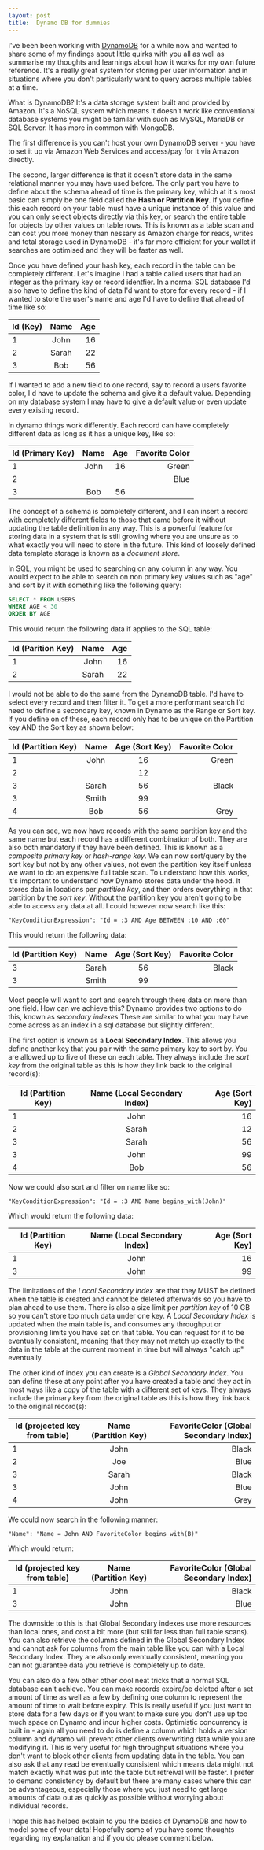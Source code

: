 ```yaml
---
layout: post
title:  Dynamo DB for dummies
---
```


I've been been working with [DynamoDB](https://aws.amazon.com/dynamodb/) for a while now and wanted to share some of my findings about little quirks with you all as well as summarise my thoughts and learnings about how it works for my own future reference. It's a really great system for storing per user information and in situations where you don't particularly want to query across multiple tables at a time.

What is DynamoDB? It's a data storage system built and provided by Amazon. It's a NoSQL system which means it doesn't work like conventional database systems you might be familar with such as MySQL, MariaDB or SQL Server. It has more in common with MongoDB.

The first difference is you can't host your own DynamoDB server - you have to set it up via Amazon Web Services and access/pay for it via Amazon directly.

The second, larger difference is that it doesn't store data in the same relational manner you may have used before. The only part you have to define about the schema ahead of time is the primary key, which at it's most basic can simply be one field called the **Hash or Partition Key**. If you define this each record on your table must have a unique instance of this value and you can only select objects directly via this key, or search the entire table for objects by other values on table rows. This is known as a table scan and can cost you more money than nessary as Amazon charge for reads, writes and total storage used in DynamoDB - it's far more efficient for your wallet if searches are optimised and they will be faster as well.

Once you have defined your hash key, each record in the table can be completely different. Let's imagine I had a table called users that had an integer as the primary key or record identfier. In a normal SQL database I'd also have to define the kind of data I'd want to store for every record - if I wanted to store the user's name and age I'd have to define that ahead of time like so:

| Id (Key)  | Name          | Age   |
| --------- |:-------------:| -----:|
| 1         | John          |    16 |
| 2         | Sarah         |    22 |
| 3         | Bob           |    56 |

If I wanted to add a new field to one record, say to record a users favorite color, I'd have to update the schema and give it a default value. Depending on my database system I may have to give a default value or even update every existing record.

In dynamo things work differently. Each record can have completely different data as long as it has a unique key, like so:

| Id (Primary Key)  | Name          | Age   | Favorite Color    |
| ---------         |:-------------:|:-----:|-----------------: |
| 1                 | John          |    16 | Green             |
| 2                 |               |       | Blue              |
| 3                 | Bob           |    56 |                   |


The concept of a schema is completely different, and I can insert a record with completely different fields to those that came before it without updating the table definition in any way. This is a powerful feature for storing data in a system that is still growing where you are unsure as to what exactly you will need to store in the future. This kind of loosely defined data template storage is known as a *document store*.

In SQL, you might be used to searching on any column in any way. You would expect to be able to search on non primary key values such as "age" and sort by it with something like the following query:

```sql
SELECT * FROM USERS
WHERE AGE < 30
ORDER BY AGE
```

This would return the following data if applies to the SQL table:

| Id (Parition Key)     | Name          | Age   |
| ---------             |:-------------:| -----:|
| 1                     | John          |    16 |
| 2                     | Sarah         |    22 |


I would not be able to do the same from the DynamoDB table. I'd have to select every record and then filter it. To get a more performant search I'd need to define a secondary key, known in Dynamo as the Range or Sort key. If you define on of these, each record only has to be unique on the Partition key AND the Sort key as shown below:


| Id (Partition Key)  | Name          | Age (Sort Key)  | Favorite Color    |
| ---------           |:-------------:                  |:-----:|-----------------: |
| 1                   | John          |    16           | Green                     |
| 2                   |               |    12           |                           |
| 3                   | Sarah         |    56           | Black                     |
| 3                   | Smith         |    99           |                           |
| 4                   | Bob           |    56           | Grey                      |


As you can see, we now have records with the same partition key and the same name but each record has a different combination of both. They are also both mandatory if they have been defined. This is known as a *composite primary key* or *hash-range key*. We can now sort/query by the sort key but not by any other values, not even the partition key itself unless we want to do an expensive full table scan. To understand how this works, it's important to understand how Dynamo stores data under the hood. It stores data in locations per *partition key*, and then orders everything in that partition by the *sort key*. Without the partition key you aren't going to be able to access any data at all. I could however now search like this:

```
"KeyConditionExpression": "Id = :3 AND Age BETWEEN :10 AND :60"
```

This would return the following data:

| Id (Partition Key)  | Name          | Age (Sort Key)  | Favorite Color    |
| ---------           |:-------------:                  |:-----:|-----------------: |
| 3                   | Sarah         |    56           | Black                     |
| 3                   | Smith         |    99           |                           |

Most people will want to sort and search through there data on more than one field. How can we achieve this? Dynamo provides two options to do this, known as *secondary indexes* These are similar to what you may have come across as an index in a sql database but slightly different.

The first option is known as a **Local Secondary Index**. This allows you define another key that you pair with the same primary key to sort by. You are allowed up to five of these on each table. They always include the *sort key* from the original table as this is how they link back to the original record(s):

| Id (Partition Key)  | Name (Local Secondary Index)    | Age (Sort Key)  |
| ---------           |:-------------:                  |-----:|
| 1                   | John                            |    16           | 
| 2                   | Sarah                                |    12             |
| 3                   | Sarah                           |    56           | 
| 3                   | John                           |    99           | 
| 4                   | Bob                             |    56           | 

Now we could also sort and filter on name like so:


```
"KeyConditionExpression": "Id = :3 AND Name begins_with(John)"
```

Which would return the following data:

| Id (Partition Key)  | Name (Local Secondary Index)    | Age (Sort Key)  | 
| ---------           |:-------------:                  |-----:|
| 1                   | John                            |    16 |
| 3                   | John                           |    99 |


The limitations of the *Local Secondary Index* are that they MUST be defined when the table is created and cannot be deleted afterwards so you have to plan ahead to use them. There is also a size limit per *partition key* of 10 GB so you can't store too much data under one key. A *Local Secondary Index* is updated when the main table is, and consumes any throughput or provisioning limits you have set on that table. You can request for it to be eventually consistent, meaning that they may not match up exactly to the data in the table at the current moment in time but will always "catch up" eventually.

The other kind of index you can create is a *Global Secondary Index*. You can define these at any point after you have created a table and they act in most ways like a copy of the table with a different set of keys. They always include the primary key from the original table as this is how they link back to the original record(s):

| Id (projected key from table)   | Name (Partition Key)   | FavoriteColor (Global Secondary Index)   |
| ---------           |:-------------:                  |-----------------: |
| 1                   | John                            | Black                     |
| 2                   | Joe                              |Blue                      |
| 3                   | Sarah                           | Black                     |
| 3                   | John                             |Blue                     |
| 4                   | John                              |Grey                      |

We could now search in the following manner:

```
"Name": "Name = John AND FavoriteColor begins_with(B)"
```

Which would return:

| Id (projected key from table)   | Name (Partition Key)   | FavoriteColor (Global Secondary Index)   |
| ---------           |:-------------:                  |-----------------: |
| 1                   | John                            | Black                     |
| 3                   | John                             |Blue                     |

The downside to this is that Global Secondary indexes use more resources than local ones, and cost a bit more (but still far less than full table scans). You can also retrieve the columns defined in the Global Secondary Index and cannot ask for columns from the main table like you can with a Local Secondary Index. They are also only eventually consistent, meaning you can not guarantee data you retrieve is completely up to date.

You can also do a few other other cool neat tricks that a normal SQL database can't achieve. You can make records expire/be deleted after a set amount of time as well as a few  by defining one column to represent the amount of time to wait before expiry. This is really useful if you just want to store data for a few days or if you want to make sure you don't use up too much space on Dynamo and incur higher costs. Optimistic concurrency is built in - again all you need to do is define a column which holds a version column and dynamo will prevent other clients overwriting data while you are modifying it. This is very useful for high throughput situations where you don't want to block other clients from updating data in the table. You can also ask that any read be eventually consistent which means data might not match exactly what was put into the table but retreival will be faster. I prefer to demand consistency by default but there are many cases where this can be advantageous, especially those where you just need to get large amounts of data out as quickly as possible without worrying about individual records.

I hope this has helped explain to you the basics of DynamoDB and how to model some of your data! Hopefully some of you have some thoughts regarding my explanation and if you do please comment below.
